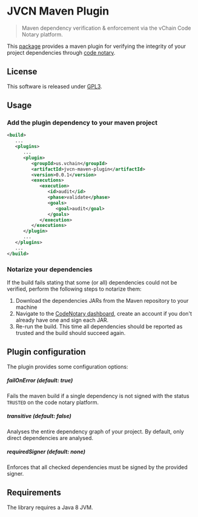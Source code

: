 # JVCN Maven Plugin
> Maven dependency verification & enforcement via the vChain Code Notary
platform.

This [package](https://github.com/vchain-us/jvcn-maven-plugin) provides a maven plugin for verifying the integrity of your
project dependencies through [code notary](https://www.codenotary.io).

## License
This software is released under [GPL3](https://www.gnu.org/licenses/gpl-3.0.en.html).

## Usage

### Add the plugin dependency to your maven project
```xml
<build>
   ...
   <plugins>
      ...
      <plugin>
         <groupId>us.vchain</groupId>
         <artifactId>jvcn-maven-plugin</artifactId>
         <version>0.0.1</version>
         <executions>
            <execution>
               <id>audit</id>
               <phase>validate</phase>
               <goals>
                  <goal>audit</goal>
               </goals>
            </execution>
         </executions>
      </plugin>
      ... 
   </plugins>
   ...
</build>
```

### Notarize your dependencies

If the build fails stating that some (or all) dependencies could not be verified, perform the following steps to notarize them:
1. Download the dependencies JARs from the Maven repository to your machine
2. Navigate to the [CodeNotary dashboard](https://dashboard.codenotary.io/), create an account if you don't already have one and sign each JAR.
3. Re-run the build. This time all dependencies should be reported as trusted and the build should succeed again.

## Plugin configuration
The plugin provides some configuration options:

##### failOnError (default: true)
Fails the maven build if a single dependency is not signed with the
status `TRUSTED` on the code notary platform.

##### transitive (default: false)
Analyses the entire dependency graph of your project. By default, only direct
dependencies are analysed.

##### requiredSigner (default: none)
Enforces that all checked dependencies must be signed by the provided signer.

## Requirements
The library requires a Java 8 JVM.
